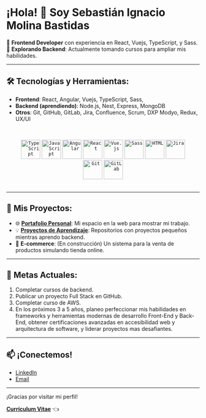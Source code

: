 # ¡Hola! 👋 Soy Sebastián Ignacio Molina Bastidas 

🌟 **Frontend Developer** con experiencia en React, Vuejs, TypeScript, y Sass.  
🚀 **Explorando Backend**: Actualmente tomando cursos para ampliar mis habilidades.

---

## 🛠️ Tecnologías y Herramientas:
- **Frontend**: React, Angular, Vuejs, TypeScript, Sass, 
- **Backend (aprendiendo)**: Node.js, Nest, Express, MongoDB
- **Otros**: Git, GitHub, GitLab, Jira, Confluence, Scrum, DXP Modyo, Redux, UX/UI
<div align="center" style='padding: 32px 16px 16px 16px'>
	<code><img width="50" src="https://raw.githubusercontent.com/marwin1991/profile-technology-icons/refs/heads/main/icons/typescript.png" alt="TypeScript" title="TypeScript"/></code>
	<code><img width="50" src="https://raw.githubusercontent.com/marwin1991/profile-technology-icons/refs/heads/main/icons/javascript.png" alt="JavaScript" title="JavaScript"/></code>
	<code><img width="50" src="https://raw.githubusercontent.com/marwin1991/profile-technology-icons/refs/heads/main/icons/angular.png" alt="Angular" title="Angular"/></code>
	<code><img width="50" src="https://raw.githubusercontent.com/marwin1991/profile-technology-icons/refs/heads/main/icons/react.png" alt="React" title="React"/></code>
	<code><img width="50" src="https://raw.githubusercontent.com/marwin1991/profile-technology-icons/refs/heads/main/icons/vue_js.png" alt="Vue.js" title="Vue.js"/></code>
	<code><img width="50" src="https://raw.githubusercontent.com/marwin1991/profile-technology-icons/refs/heads/main/icons/sass.png" alt="Sass" title="Sass"/></code>
	<code><img width="50" src="https://raw.githubusercontent.com/marwin1991/profile-technology-icons/refs/heads/main/icons/html.png" alt="HTML" title="HTML"/></code>
	<code><img width="50" src="https://raw.githubusercontent.com/marwin1991/profile-technology-icons/refs/heads/main/icons/jira.png" alt="Jira" title="Jira"/></code>
	<code><img width="50" src="https://raw.githubusercontent.com/marwin1991/profile-technology-icons/refs/heads/main/icons/git.png" alt="Git" title="Git"/></code>
	<code><img width="50" src="https://raw.githubusercontent.com/marwin1991/profile-technology-icons/refs/heads/main/icons/gitlab.png" alt="GitLab" title="GitLab"/></code>
</div>

---

## 🚧 Mis Proyectos:
- 🌐 **[Portafolio Personal](https://sebastian-molina.netlify.app)**: Mi espacio en la web para mostrar mi trabajo.
- 💡 **[Proyectos de Aprendizaje](https://github.com/sebastianimb/Proyectos-personales)**: Repositorios con proyectos pequeños mientras aprendo backend.
- 🛒 **E-commerce**: (En construcción) Un sistema para la venta de productos simulando tienda online.

---

## 🌱 Metas Actuales:
1. Completar cursos de backend.
2. Publicar un proyecto Full Stack en GitHub.
3. Completar curso de AWS.
4. En los próximos 3 a 5 años, planeo perfeccionar mis habilidades en frameworks y herramientas modernas de desarrollo Front-End y Back-End, obtener certificaciones avanzadas en accesibilidad web y arquitectura de software, y liderar proyectos mas desafiantes.

---

## 📫 ¡Conectemos!
- [LinkedIn](https://www.linkedin.com/in/sebastianimb)
- [Email](mailto:sebastianmolina.b7@gmail.com)

--- 

¡Gracias por visitar mi perfil!

[**Currículum Vitae**](https://sebastian-molina.netlify.app/dist/doc/CV-MolinaSebastian.pdf) 👈

